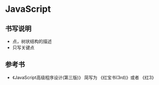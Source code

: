 # JavaScript

## 书写说明

* 点，树状结构的描述
* 只写关键点


## 参考书

* 《JavaScript高级程序设计(第三版)》 简写为 《红宝书(3rd)》或者 《红3》
